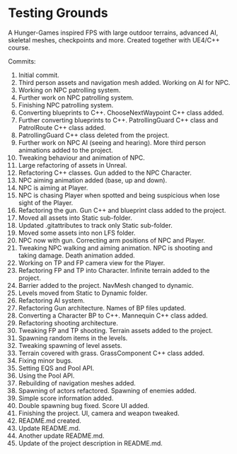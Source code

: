 # Testing Grounds
A Hunger-Games inspired FPS with large outdoor terrains, advanced AI, skeletal meshes, checkpoints and more. Created together with UE4/C++ course.

Commits:
1. Initial commit.
1. Third person assets and navigation mesh added. Working on AI for NPC.
1. Working on NPC patrolling system.
1. Further work on NPC patrolling system.
1. Finishing NPC patrolling system.
1. Converting blueprints to C++. ChooseNextWaypoint C++ class added.
1. Further converting blueprints to C++. PatrollingGuard C++ class and PatrolRoute C++ class added.
1. PatrollingGuard C++ class deleted from the project.
1. Further work on NPC AI (seeing and hearing). More third person animations added to the project.
1. Tweaking behaviour and animation of NPC.
1. Large refactoring of assets in Unreal.
1. Refactoring C++ classes. Gun added to the NPC Character.
1. NPC aiming animation added (base, up and down).
1. NPC is aiming at Player.
1. NPC is chasing Player when spotted and being suspicious when lose sight of the Player.
1. Refactoring the gun. Gun C++ and blueprint class added to the project.
1. Moved all assets into Static sub-folder.
1. Updated .gitattributes to track only Static sub-folder.
1. Moved some assets into non LFS folder.
1. NPC now with gun. Correcting arm positions of NPC and Player.
1. Tweaking NPC walking and aiming animation. NPC is shooting and taking damage. Death animation added.
1. Working on TP and FP camera view for the Player.
1. Refactoring FP and TP into Character. Infinite terrain added to the project.
1. Barrier added to the project. NavMesh changed to dynamic.
1. Levels moved from Static to Dynamic folder.
1. Refactoring AI system.
1. Refactoring Gun architecture. Names of BP files updated.
1. Converting a Character BP to C++. Mannequin C++ class added.
1. Refactoring shooting architecture.
1. Tweaking FP and TP shooting. Terrain assets added to the project.
1. Spawning random items in the levels.
1. Tweaking spawning of level assets.
1. Terrain covered with grass. GrassComponent C++ class added.
1. Fixing minor bugs.
1. Setting EQS and Pool API.
1. Using the Pool API.
1. Rebuilding of navigation meshes added.
1. Spawning of actors refactored. Spawning of enemies added.
1. Simple score information added.
1. Double spawning bug fixed. Score UI added.
1. Finishing the project. UI, camera and weapon tweaked.
1. README.md created.
1. Update README.md.
1. Another update README.md.
1. Update of the project description in README.md.

